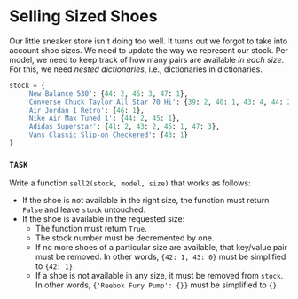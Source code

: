 # Selling Sized Shoes

Our little sneaker store isn't doing too well.
It turns out we forgot to take into account shoe sizes.
We need to update the way we represent our stock.
Per model, we need to keep track of how many pairs are available _in each size_.
For this, we need _nested dictionaries_, i.e., dictionaries in dictionaries.

```python
stock = {
    'New Balance 530': {44: 2, 45: 3, 47: 1},
    'Converse Chuck Taylor All Star 70 Hi': {39: 2, 40: 1, 43: 4, 44: 2},
    'Air Jordan 1 Retro': {46: 1},
    'Nike Air Max Tuned 1': {44: 2, 45: 1},
    'Adidas Superstar': {41: 2, 43: 2, 45: 1, 47: 3},
    'Vans Classic Slip-on Checkered': {43: 1}
}
```

### `TASK`

Write a function `sell2(stock, model, size)` that works as follows:

- If the shoe is not available in the right size, the function must return `False` and leave `stock` untouched.
- If the shoe is available in the requested size:
  - The function must return `True`.
  - The stock number must be decremented by one.
  - If no more shoes of a particular size are available, that key/value pair must be removed.
    In other words, `{42: 1, 43: 0}` must be simplified to `{42: 1}`.
  - If a shoe is not available in any size, it must be removed from `stock`.
    In other words, `{'Reebok Fury Pump': {}}` must be simplified to `{}`.
